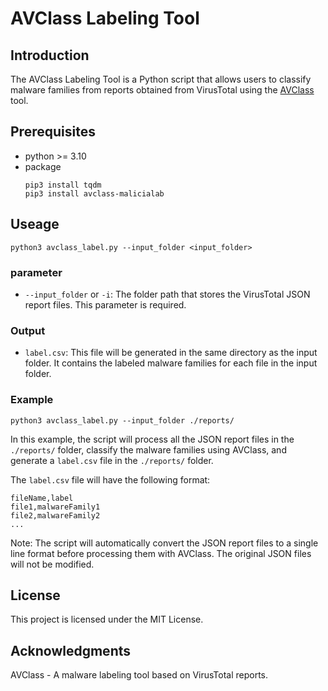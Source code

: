 # AVClass Labeling Tool

## Introduction
The AVClass Labeling Tool is a Python script that allows users to classify malware families from reports obtained from VirusTotal using the [AVClass]((https://github.com/malicialab/avclass.git)) tool.

## Prerequisites
* python >= 3.10
* package
  ```cmd=
  pip3 install tqdm
  pip3 install avclass-malicialab
  ```

## Useage
```python=
python3 avclass_label.py --input_folder <input_folder>
```
### parameter
* `--input_folder` or `-i`: The folder path that stores the VirusTotal JSON report files. This parameter is required.

### Output
* `label.csv`: This file will be generated in the same directory as the input folder. It contains the labeled malware families for each file in the input folder.

### Example
```python=
python3 avclass_label.py --input_folder ./reports/
```
In this example, the script will process all the JSON report files in the `./reports/` folder, classify the malware families using AVClass, and generate a `label.csv` file in the `./reports/` folder.

The `label.csv` file will have the following format:
```
fileName,label
file1,malwareFamily1
file2,malwareFamily2
...
```
Note: The script will automatically convert the JSON report files to a single line format before processing them with AVClass. The original JSON files will not be modified.

## License
This project is licensed under the MIT License.

## Acknowledgments
AVClass - A malware labeling tool based on VirusTotal reports.